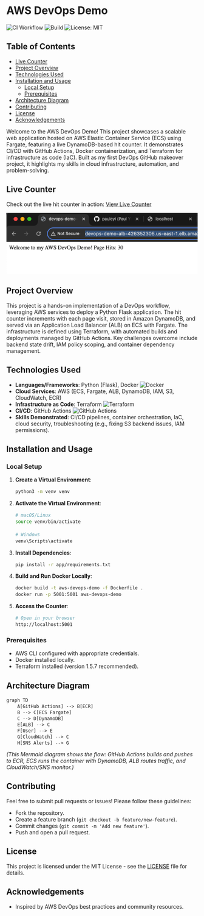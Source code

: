 # AWS DevOps Demo

![CI Workflow](https://github.com/paulcyi/aws-devops-demo/actions/workflows/ci.yaml/badge.svg?branch=main&event=push)
![Build](https://img.shields.io/badge/Build-Passing-green)
![License: MIT](https://img.shields.io/badge/License-MIT-yellow.svg)

## Table of Contents
- [Live Counter](#live-counter)
- [Project Overview](#project-overview)
- [Technologies Used](#technologies-used)
- [Installation and Usage](#installation-and-usage)
  - [Local Setup](#local-setup)
  - [Prerequisites](#prerequisites)
- [Architecture Diagram](#architecture-diagram)
- [Contributing](#contributing)
- [License](#license)
- [Acknowledgements](#acknowledgements)

Welcome to the AWS DevOps Demo! This project showcases a scalable web application hosted on AWS Elastic Container Service (ECS) using Fargate, featuring a live DynamoDB-based hit counter. It demonstrates CI/CD with GitHub Actions, Docker containerization, and Terraform for infrastructure as code (IaC). Built as my first DevOps GitHub makeover project, it highlights my skills in cloud infrastructure, automation, and problem-solving.

## Live Counter
Check out the live hit counter in action:
[View Live Counter](http://devops-demo-alb-426352306.us-east-1.elb.amazonaws.com/)

![Counter Screenshot](counter_screenshot.png)

## Project Overview
This project is a hands-on implementation of a DevOps workflow, leveraging AWS services to deploy a Python Flask application. The hit counter increments with each page visit, stored in Amazon DynamoDB, and served via an Application Load Balancer (ALB) on ECS with Fargate. The infrastructure is defined using Terraform, with automated builds and deployments managed by GitHub Actions. Key challenges overcome include backend state drift, IAM policy scoping, and container dependency management.

## Technologies Used
- **Languages/Frameworks**: Python (Flask), Docker ![Docker](https://img.shields.io/badge/Docker-2496ED?logo=docker&logoColor=white)
- **Cloud Services**: AWS (ECS, Fargate, ALB, DynamoDB, IAM, S3, CloudWatch, ECR)
- **Infrastructure as Code**: Terraform ![Terraform](https://img.shields.io/badge/Terraform-7B42BC?logo=terraform&logoColor=white)
- **CI/CD**: GitHub Actions ![GitHub Actions](https://img.shields.io/badge/GitHub_Actions-2088FF?logo=github-actions&logoColor=white)
- **Skills Demonstrated**: CI/CD pipelines, container orchestration, IaC, cloud security, troubleshooting (e.g., fixing S3 backend issues, IAM permissions).

## Installation and Usage
### Local Setup
1. **Create a Virtual Environment**:
   ```bash
   python3 -m venv venv
   ```

2. **Activate the Virtual Environment**:
   ```bash
   # macOS/Linux
   source venv/bin/activate
   
   # Windows
   venv\Scripts\activate
   ```

3. **Install Dependencies**:
   ```bash
   pip install -r app/requirements.txt
   ```

4. **Build and Run Docker Locally**:
   ```bash
   docker build -t aws-devops-demo -f Dockerfile .
   docker run -p 5001:5001 aws-devops-demo
   ```

5. **Access the Counter**:
   ```bash
   # Open in your browser
   http://localhost:5001
   ```

### Prerequisites
- AWS CLI configured with appropriate credentials.
- Docker installed locally.
- Terraform installed (version 1.5.7 recommended).

## Architecture Diagram
```mermaid
graph TD
    A[GitHub Actions] --> B[ECR]
    B --> C[ECS Fargate]
    C --> D[DynamoDB]
    E[ALB] --> C
    F[User] --> E
    G[CloudWatch] --> C
    H[SNS Alerts] --> G
```
*(This Mermaid diagram shows the flow: GitHub Actions builds and pushes to ECR, ECS runs the container with DynamoDB, ALB routes traffic, and CloudWatch/SNS monitor.)*

## Contributing
Feel free to submit pull requests or issues! Please follow these guidelines:
- Fork the repository.
- Create a feature branch (`git checkout -b feature/new-feature`).
- Commit changes (`git commit -m 'Add new feature'`).
- Push and open a pull request.

## License
This project is licensed under the MIT License - see the [LICENSE](LICENSE) file for details.

## Acknowledgements
- Inspired by AWS DevOps best practices and community resources.

<!-- Final v1.0 release marker -->

